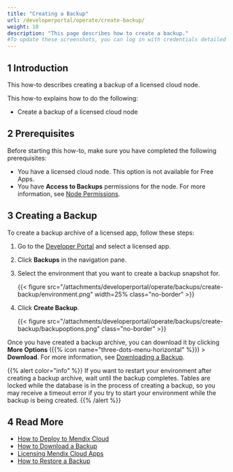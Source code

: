 ```yaml
---
title: "Creating a Backup"
url: /developerportal/operate/create-backup/
weight: 10
description: "This page describes how to create a backup."
#To update these screenshots, you can log in with credentials detailed in How to Update Screenshots Using Team Apps.
---
```


## 1 Introduction

This how-to describes creating a backup of a licensed cloud node.

This how-to explains how to do the following:

* Create a backup of a licensed cloud node

## 2 Prerequisites

Before starting this how-to, make sure you have completed the following prerequisites:

* You have a licensed cloud node. This option is not available for Free Apps.
* You have **Access to Backups** permissions for the node. For more information, see [Node Permissions](/developerportal/deploy/node-permissions/).

## 3 Creating a Backup

To create a backup archive of a licensed app, follow these steps:

1. Go to the [Developer Portal](https://sprintr.home.mendix.com) and select a licensed app.
2. Click **Backups** in the navigation pane.
3. Select the environment that you want to create a backup snapshot for.

    {{< figure src="/attachments/developerportal/operate/backups/create-backup/environment.png" width=25% class="no-border" >}}

4. Click **Create Backup**.

    {{< figure src="/attachments/developerportal/operate/backups/create-backup/backupoptions.png" class="no-border" >}}

Once you have created a backup archive, you can download it by clicking **More Options** ({{% icon name="three-dots-menu-horizontal" %}}) > **Download**. For more information, see [Downloading a Backup](/developerportal/operate/download-backup/).

{{% alert color="info" %}}
If you want to restart your environment after creating a backup archive, wait until the backup completes. Tables are locked while the database is in the process of creating a backup, so you may receive a timeout error if you try to start your environment while the backup is being created.
{{% /alert %}}

## 4 Read More

* [How to Deploy to Mendix Cloud](/developerportal/deploy/mendix-cloud-deploy/)
* [How to Download a Backup](/developerportal/operate/download-backup/)
* [Licensing Mendix Cloud Apps](/developerportal/deploy/licensing-apps/)
* [How to Restore a Backup](/developerportal/operate/restore-backup/)
